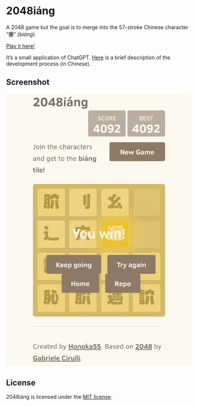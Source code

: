# 2048iáng
A 2048 game but the goal is to merge into the 57-stroke Chinese character “𰻞” (*biáng*).

[Play it here!](http://honoka55.github.io/2048iang)

It’s a small application of ChatGPT. [Here](https://honoka55.github.io/p/chatgpt-2048iang/) is a brief description of the development process (in Chinese).

## Screenshot

![Screenshot](screenshot.png)

## License

2048iáng is licensed under the [MIT license](LICENSE.txt).
